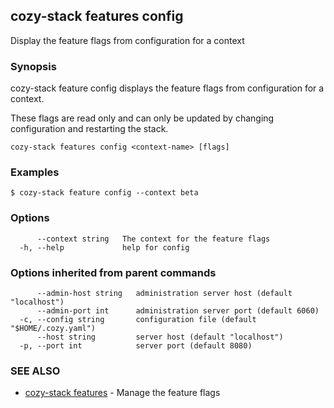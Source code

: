 ## cozy-stack features config

Display the feature flags from configuration for a context

### Synopsis


cozy-stack feature config displays the feature flags from configuration for a context.

These flags are read only and can only be updated by changing configuration and restarting the stack.


```
cozy-stack features config <context-name> [flags]
```

### Examples

```
$ cozy-stack feature config --context beta
```

### Options

```
      --context string   The context for the feature flags
  -h, --help             help for config
```

### Options inherited from parent commands

```
      --admin-host string   administration server host (default "localhost")
      --admin-port int      administration server port (default 6060)
  -c, --config string       configuration file (default "$HOME/.cozy.yaml")
      --host string         server host (default "localhost")
  -p, --port int            server port (default 8080)
```

### SEE ALSO

* [cozy-stack features](cozy-stack_features.md)	 - Manage the feature flags

